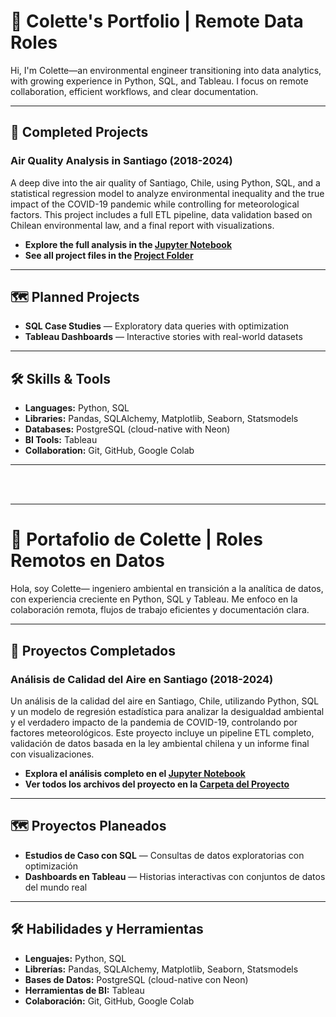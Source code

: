 # 💼 Colette's Portfolio | Remote Data Roles

Hi, I'm Colette—an environmental engineer transitioning into data analytics, with growing experience in Python, SQL, and Tableau. I focus on remote collaboration, efficient workflows, and clear documentation.

---

## 📂 Completed Projects

### Air Quality Analysis in Santiago (2018-2024)

A deep dive into the air quality of Santiago, Chile, using Python, SQL, and a statistical regression model to analyze environmental inequality and the true impact of the COVID-19 pandemic while controlling for meteorological factors. This project includes a full ETL pipeline, data validation based on Chilean environmental law, and a final report with visualizations.

* **Explore the full analysis in the [Jupyter Notebook](calaire_rm/notebooks)**
* **See all project files in the [Project Folder](calidad-aire-santiago/)**

---

## 🗺️ Planned Projects

* **SQL Case Studies** — Exploratory data queries with optimization
* **Tableau Dashboards** — Interactive stories with real-world datasets

---

## 🛠️ Skills & Tools

* **Languages:** Python, SQL
* **Libraries:** Pandas, SQLAlchemy, Matplotlib, Seaborn, Statsmodels
* **Databases:** PostgreSQL (cloud-native with Neon)
* **BI Tools:** Tableau
* **Collaboration:** Git, GitHub, Google Colab

---

<br>
<br>

---

# 💼 Portafolio de Colette | Roles Remotos en Datos

Hola, soy Colette— ingeniero ambiental en transición a la analítica de datos, con experiencia creciente en Python, SQL y Tableau. Me enfoco en la colaboración remota, flujos de trabajo eficientes y documentación clara.

---

## 📂 Proyectos Completados

### Análisis de Calidad del Aire en Santiago (2018-2024)

Un análisis de la calidad del aire en Santiago, Chile, utilizando Python, SQL y un modelo de regresión estadística para analizar la desigualdad ambiental y el verdadero impacto de la pandemia de COVID-19, controlando por factores meteorológicos. Este proyecto incluye un pipeline ETL completo, validación de datos basada en la ley ambiental chilena y un informe final con visualizaciones.

* **Explora el análisis completo en el [Jupyter Notebook](calidad-aire-santiago/notebooks/analisis_calidad_aire_santiago.ipynb)**
* **Ver todos los archivos del proyecto en la [Carpeta del Proyecto](calidad-aire-santiago/)**

---

## 🗺️ Proyectos Planeados

* **Estudios de Caso con SQL** — Consultas de datos exploratorias con optimización
* **Dashboards en Tableau** — Historias interactivas con conjuntos de datos del mundo real

---

## 🛠️ Habilidades y Herramientas

* **Lenguajes:** Python, SQL
* **Librerías:** Pandas, SQLAlchemy, Matplotlib, Seaborn, Statsmodels
* **Bases de Datos:** PostgreSQL (cloud-native con Neon)
* **Herramientas de BI:** Tableau
* **Colaboración:** Git, GitHub, Google Colab
